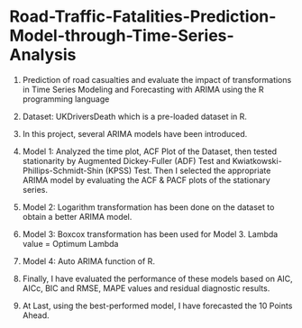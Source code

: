 # Road-Traffic-Fatalities-Prediction-Model-through-Time-Series-Analysis
1. Prediction of road casualties and evaluate the impact of transformations in Time Series Modeling and Forecasting with ARIMA using the R programming language

2. Dataset: UKDriversDeath which is a pre-loaded dataset in R.

3. In this project, several ARIMA models have been introduced. 

4. Model 1: Analyzed the time plot, ACF Plot of the Dataset, then tested stationarity by Augmented Dickey-Fuller (ADF) Test and Kwiatkowski-Phillips-Schmidt-Shin
   (KPSS) Test. Then I selected the appropriate ARIMA model by evaluating the ACF & PACF plots of the stationary series.

5. Model 2: Logarithm transformation has been done on the dataset to obtain a better ARIMA model.
   
6. Model 3: Boxcox transformation has been used for Model 3. Lambda value = Optimum Lambda

7. Model 4: Auto ARIMA function of R.

8. Finally, I have evaluated the performance of these models based on AIC, AICc, BIC and RMSE, MAPE values and residual diagnostic results.

9. At Last, using the best-performed model, I have forecasted the 10 Points Ahead.

